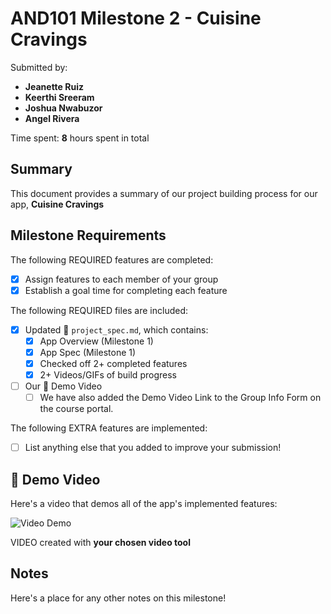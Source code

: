 <!-- (This is a comment) INSTRUCTIONS: Go through this page and fill out any **bolded** entries with their correct values.-->

# AND101 Milestone 2 - **Cuisine Cravings**

Submitted by:
- **Jeanette Ruiz**
- **Keerthi Sreeram**
- **Joshua Nwabuzor**
- **Angel Rivera**

Time spent: **8** hours spent in total

## Summary

This document provides a summary of our project building process for our app, **Cuisine Cravings**

## Milestone Requirements

<!-- Please be sure to change the [ ] to [x] for any features you completed.  If a feature is not checked [x], you might miss the points for that item! -->

The following REQUIRED features are completed:

- [X] Assign features to each member of your group
- [x] Establish a goal time for completing each feature

The following REQUIRED files are included:

- [x] Updated 📄 `project_spec.md`, which contains:
  - [X] App Overview (Milestone 1)
  - [X] App Spec (Milestone 1)
  - [x] Checked off 2+ completed features
  - [x] 2+ Videos/GIFs of build progress

- [ ] Our 🎥 Demo Video
  - [ ] We have also added the Demo Video Link to the Group Info Form on the course portal.

The following EXTRA features are implemented:

- [ ] List anything else that you added to improve your submission!

## 🎥 Demo Video

Here's a video that demos all of the app's implemented features:

<img src='http://i.imgur.com/link/to/your/gif/file.gif' title='Video Demo' width='' alt='Video Demo' />

VIDEO created with **your chosen video tool**

## Notes

Here's a place for any other notes on this milestone!
